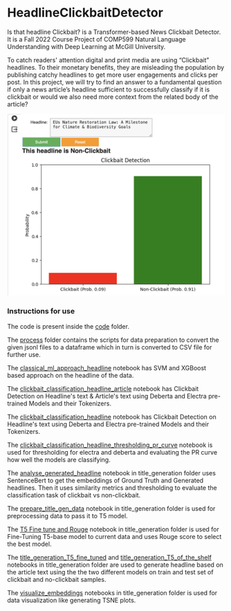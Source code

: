 # HeadlineClickbaitDetector

Is that headline Clickbait? is a Transformer-based News Clickbait Detector. It is a Fall 2022 Course Project of COMP599 Natural Language Understanding with Deep Learning at McGill University.
 
To catch readers' attention digital and print media are using “Clickbait” headlines. To their monetary benefits, they are misleading the population by publishing catchy headlines to get more user engagements and clicks per post. In this project, we will try to find an answer to a fundamental question if only a news article’s headline sufficient to successfully classify if it is clickbait or would we also need more context from the related body of the article?

![Clickbait Detector Demo](https://github.com/charmichokshi/ClickbaitDetector/blob/main/demo.png)

### Instructions for use

The code is present inside the [code](code) folder.

The [process](code/process) folder contains the scripts for data preparation to convert the given jsonl files to a dataframe which in turn is converted to CSV file for further use.

The [classical_ml_approach_headline](code/classical_ml_approach_headline.ipynb) notebook has SVM and XGBoost based approach on the headline of the data.

The [clickbait_classification_headline_article](code/clickbait_classification_headline_article.ipynb) notebook has Clickbait Detection on Headline's text & Article's text using Deberta and Electra pre-trained Models and their Tokenizers.

The [clickbait_classification_headline](code/clickbait_classification_headline.ipynb) notebook has Clickbait Detection on Headline's text using Deberta and Electra pre-trained Models and their Tokenizers.

The [clickbait_classification_headline_thresholding_pr_curve](code/clickbait_classification_headline_thresholding_pr_curve.ipynb) notebook is used for thresholding for electra and deberta and evaluating the PR curve how well the models are classifying.

The [analyse_generated_headline](code/title_generation/analyse_generated_headline.ipynb) notebook in title_generation folder uses SentenceBert to get the embeddings of Ground Truth and Generated headlines. Then it uses similarity metrics and thresholding to evaluate the classification task of clickbait vs non-clickbait.

The [prepare_title_gen_data](code/title_generation/prepare_title_gen_data.ipynb) notebook in title_generation folder is used for preprocessing data to pass it to T5 model.

The [T5 Fine tune and Rouge](code/title_generation/T5%20Fine%20tune%20and%20Rouge.ipynb) notebook in title_generation folder is used for Fine-Tuning T5-base model to current data and uses Rouge score to select the best model.

The [title_generation_T5_fine_tuned](code/title_generation/title_generation_T5_fine_tuned.ipynb) and [title_generation_T5_of_the_shelf](code/title_generation/title_generation_T5_of_the_shelf.ipynb) notebooks in title_generation folder are used to generate headline based on the article text using the the two different models on train and test set of clickbait and no-clickbait samples.

The [visualize_embeddings](code/title_generation/visualize_embeddings.ipynb) notebooks in title_generation folder is used for data visualization like generating TSNE plots.
